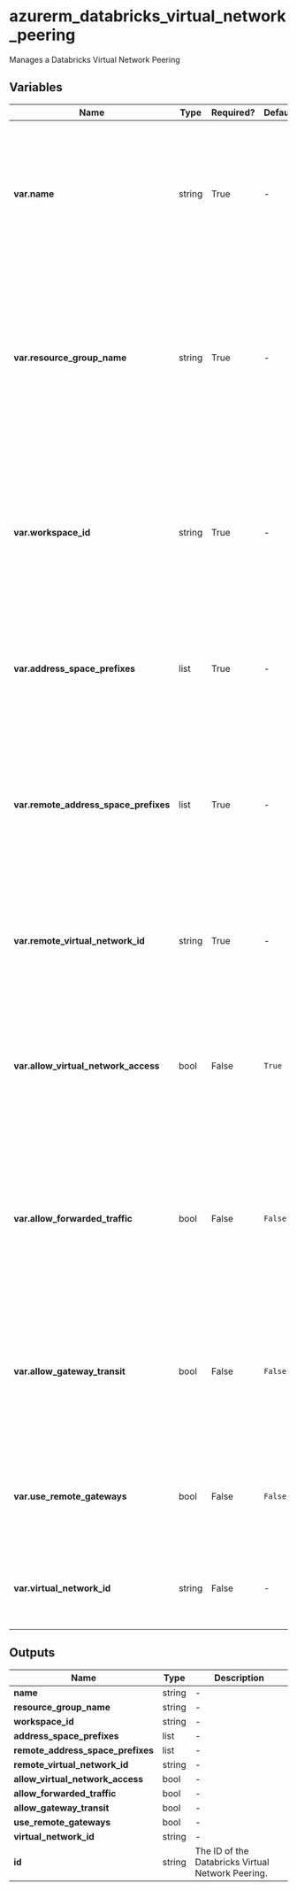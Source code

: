 # azurerm_databricks_virtual_network_peering

Manages a Databricks Virtual Network Peering

## Variables

| Name | Type | Required? |  Default  |  Description |
| ---- | ---- | --------- |  ----------- | ----------- |
| **var.name** | string | True | -  |  Specifies the name of the Databricks Virtual Network Peering resource. Changing this forces a new resource to be created. | 
| **var.resource_group_name** | string | True | -  |  The name of the Resource Group in which the Databricks Virtual Network Peering should exist. Changing this forces a new resource to be created. | 
| **var.workspace_id** | string | True | -  |  The ID of the Databricks Workspace that this Databricks Virtual Network Peering is bound. Changing this forces a new resource to be created. | 
| **var.address_space_prefixes** | list | True | -  |  A list of address blocks reserved for this virtual network in CIDR notation. | 
| **var.remote_address_space_prefixes** | list | True | -  |  A list of address blocks reserved for the remote virtual network in CIDR notation. Changing this forces a new resource to be created. | 
| **var.remote_virtual_network_id** | string | True | -  |  The ID of the remote virtual network. Changing this forces a new resource to be created. | 
| **var.allow_virtual_network_access** | bool | False | `True`  |  Can the VMs in the local virtual network space access the VMs in the remote virtual network space? Defaults to `true`. | 
| **var.allow_forwarded_traffic** | bool | False | `False`  |  Can the forwarded traffic from the VMs in the local virtual network be forwarded to the remote virtual network? Defaults to `false`. | 
| **var.allow_gateway_transit** | bool | False | `False`  |  Can the gateway links be used in the remote virtual network to link to the Databricks virtual network? Defaults to `false`. | 
| **var.use_remote_gateways** | bool | False | `False`  |  Can remote gateways be used on the Databricks virtual network? Defaults to `false`. | 
| **var.virtual_network_id** | string | False | -  |  The ID of the internal Virtual Network used by the DataBricks Workspace. | 



## Outputs

| Name | Type | Description |
| ---- | ---- | --------- | 
| **name** | string  | - | 
| **resource_group_name** | string  | - | 
| **workspace_id** | string  | - | 
| **address_space_prefixes** | list  | - | 
| **remote_address_space_prefixes** | list  | - | 
| **remote_virtual_network_id** | string  | - | 
| **allow_virtual_network_access** | bool  | - | 
| **allow_forwarded_traffic** | bool  | - | 
| **allow_gateway_transit** | bool  | - | 
| **use_remote_gateways** | bool  | - | 
| **virtual_network_id** | string  | - | 
| **id** | string  | The ID of the Databricks Virtual Network Peering. | 